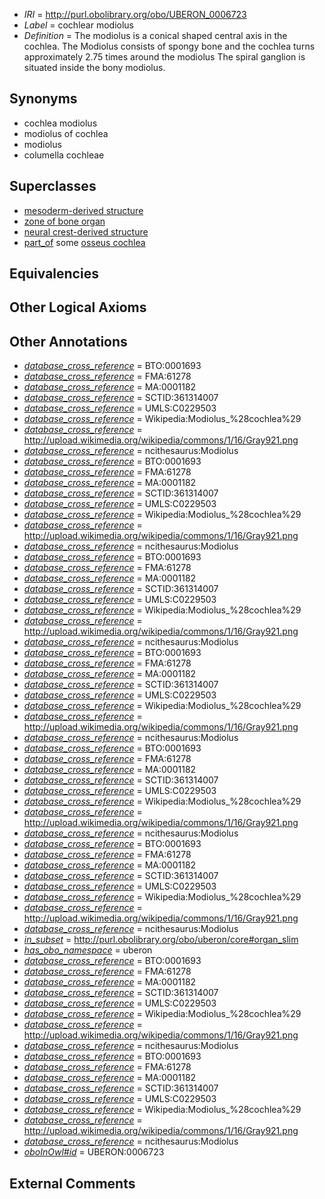  * *IRI* = http://purl.obolibrary.org/obo/UBERON_0006723
 * *Label* = cochlear modiolus
 * *Definition* = The modiolus is a conical shaped central axis in the cochlea. The Modiolus consists of spongy bone and the cochlea turns approximately 2.75 times around the modiolus The spiral ganglion is situated inside the bony modiolus.

## Synonyms

 * cochlea modiolus
 * modiolus of cochlea
 * modiolus
 * columella cochleae

## Superclasses

 * [mesoderm-derived structure](../../UBERON/20/UBERON_0004120.md)
 * [zone of bone organ](../../UBERON/13/UBERON_0005913.md)
 * [neural crest-derived structure](../../UBERON/13/UBERON_0010313.md)
 * [part_of](../../BFO/50/BFO_0000050.md) some [osseus cochlea](../../UBERON/23/UBERON_0007223.md)

## Equivalencies


## Other Logical Axioms


## Other Annotations

 * *[database_cross_reference](../../ef/oboInOwl#hasDbXref.md)* = BTO:0001693
 * *[database_cross_reference](../../ef/oboInOwl#hasDbXref.md)* = FMA:61278
 * *[database_cross_reference](../../ef/oboInOwl#hasDbXref.md)* = MA:0001182
 * *[database_cross_reference](../../ef/oboInOwl#hasDbXref.md)* = SCTID:361314007
 * *[database_cross_reference](../../ef/oboInOwl#hasDbXref.md)* = UMLS:C0229503
 * *[database_cross_reference](../../ef/oboInOwl#hasDbXref.md)* = Wikipedia:Modiolus_%28cochlea%29
 * *[database_cross_reference](../../ef/oboInOwl#hasDbXref.md)* = http://upload.wikimedia.org/wikipedia/commons/1/16/Gray921.png
 * *[database_cross_reference](../../ef/oboInOwl#hasDbXref.md)* = ncithesaurus:Modiolus
 * *[database_cross_reference](../../ef/oboInOwl#hasDbXref.md)* = BTO:0001693
 * *[database_cross_reference](../../ef/oboInOwl#hasDbXref.md)* = FMA:61278
 * *[database_cross_reference](../../ef/oboInOwl#hasDbXref.md)* = MA:0001182
 * *[database_cross_reference](../../ef/oboInOwl#hasDbXref.md)* = SCTID:361314007
 * *[database_cross_reference](../../ef/oboInOwl#hasDbXref.md)* = UMLS:C0229503
 * *[database_cross_reference](../../ef/oboInOwl#hasDbXref.md)* = Wikipedia:Modiolus_%28cochlea%29
 * *[database_cross_reference](../../ef/oboInOwl#hasDbXref.md)* = http://upload.wikimedia.org/wikipedia/commons/1/16/Gray921.png
 * *[database_cross_reference](../../ef/oboInOwl#hasDbXref.md)* = ncithesaurus:Modiolus
 * *[database_cross_reference](../../ef/oboInOwl#hasDbXref.md)* = BTO:0001693
 * *[database_cross_reference](../../ef/oboInOwl#hasDbXref.md)* = FMA:61278
 * *[database_cross_reference](../../ef/oboInOwl#hasDbXref.md)* = MA:0001182
 * *[database_cross_reference](../../ef/oboInOwl#hasDbXref.md)* = SCTID:361314007
 * *[database_cross_reference](../../ef/oboInOwl#hasDbXref.md)* = UMLS:C0229503
 * *[database_cross_reference](../../ef/oboInOwl#hasDbXref.md)* = Wikipedia:Modiolus_%28cochlea%29
 * *[database_cross_reference](../../ef/oboInOwl#hasDbXref.md)* = http://upload.wikimedia.org/wikipedia/commons/1/16/Gray921.png
 * *[database_cross_reference](../../ef/oboInOwl#hasDbXref.md)* = ncithesaurus:Modiolus
 * *[database_cross_reference](../../ef/oboInOwl#hasDbXref.md)* = BTO:0001693
 * *[database_cross_reference](../../ef/oboInOwl#hasDbXref.md)* = FMA:61278
 * *[database_cross_reference](../../ef/oboInOwl#hasDbXref.md)* = MA:0001182
 * *[database_cross_reference](../../ef/oboInOwl#hasDbXref.md)* = SCTID:361314007
 * *[database_cross_reference](../../ef/oboInOwl#hasDbXref.md)* = UMLS:C0229503
 * *[database_cross_reference](../../ef/oboInOwl#hasDbXref.md)* = Wikipedia:Modiolus_%28cochlea%29
 * *[database_cross_reference](../../ef/oboInOwl#hasDbXref.md)* = http://upload.wikimedia.org/wikipedia/commons/1/16/Gray921.png
 * *[database_cross_reference](../../ef/oboInOwl#hasDbXref.md)* = ncithesaurus:Modiolus
 * *[database_cross_reference](../../ef/oboInOwl#hasDbXref.md)* = BTO:0001693
 * *[database_cross_reference](../../ef/oboInOwl#hasDbXref.md)* = FMA:61278
 * *[database_cross_reference](../../ef/oboInOwl#hasDbXref.md)* = MA:0001182
 * *[database_cross_reference](../../ef/oboInOwl#hasDbXref.md)* = SCTID:361314007
 * *[database_cross_reference](../../ef/oboInOwl#hasDbXref.md)* = UMLS:C0229503
 * *[database_cross_reference](../../ef/oboInOwl#hasDbXref.md)* = Wikipedia:Modiolus_%28cochlea%29
 * *[database_cross_reference](../../ef/oboInOwl#hasDbXref.md)* = http://upload.wikimedia.org/wikipedia/commons/1/16/Gray921.png
 * *[database_cross_reference](../../ef/oboInOwl#hasDbXref.md)* = ncithesaurus:Modiolus
 * *[database_cross_reference](../../ef/oboInOwl#hasDbXref.md)* = BTO:0001693
 * *[database_cross_reference](../../ef/oboInOwl#hasDbXref.md)* = FMA:61278
 * *[database_cross_reference](../../ef/oboInOwl#hasDbXref.md)* = MA:0001182
 * *[database_cross_reference](../../ef/oboInOwl#hasDbXref.md)* = SCTID:361314007
 * *[database_cross_reference](../../ef/oboInOwl#hasDbXref.md)* = UMLS:C0229503
 * *[database_cross_reference](../../ef/oboInOwl#hasDbXref.md)* = Wikipedia:Modiolus_%28cochlea%29
 * *[database_cross_reference](../../ef/oboInOwl#hasDbXref.md)* = http://upload.wikimedia.org/wikipedia/commons/1/16/Gray921.png
 * *[database_cross_reference](../../ef/oboInOwl#hasDbXref.md)* = ncithesaurus:Modiolus
 * *[in_subset](../../et/oboInOwl#inSubset.md)* = http://purl.obolibrary.org/obo/uberon/core#organ_slim
 * *[has_obo_namespace](../../ce/oboInOwl#hasOBONamespace.md)* = uberon
 * *[database_cross_reference](../../ef/oboInOwl#hasDbXref.md)* = BTO:0001693
 * *[database_cross_reference](../../ef/oboInOwl#hasDbXref.md)* = FMA:61278
 * *[database_cross_reference](../../ef/oboInOwl#hasDbXref.md)* = MA:0001182
 * *[database_cross_reference](../../ef/oboInOwl#hasDbXref.md)* = SCTID:361314007
 * *[database_cross_reference](../../ef/oboInOwl#hasDbXref.md)* = UMLS:C0229503
 * *[database_cross_reference](../../ef/oboInOwl#hasDbXref.md)* = Wikipedia:Modiolus_%28cochlea%29
 * *[database_cross_reference](../../ef/oboInOwl#hasDbXref.md)* = http://upload.wikimedia.org/wikipedia/commons/1/16/Gray921.png
 * *[database_cross_reference](../../ef/oboInOwl#hasDbXref.md)* = ncithesaurus:Modiolus
 * *[database_cross_reference](../../ef/oboInOwl#hasDbXref.md)* = BTO:0001693
 * *[database_cross_reference](../../ef/oboInOwl#hasDbXref.md)* = FMA:61278
 * *[database_cross_reference](../../ef/oboInOwl#hasDbXref.md)* = MA:0001182
 * *[database_cross_reference](../../ef/oboInOwl#hasDbXref.md)* = SCTID:361314007
 * *[database_cross_reference](../../ef/oboInOwl#hasDbXref.md)* = UMLS:C0229503
 * *[database_cross_reference](../../ef/oboInOwl#hasDbXref.md)* = Wikipedia:Modiolus_%28cochlea%29
 * *[database_cross_reference](../../ef/oboInOwl#hasDbXref.md)* = http://upload.wikimedia.org/wikipedia/commons/1/16/Gray921.png
 * *[database_cross_reference](../../ef/oboInOwl#hasDbXref.md)* = ncithesaurus:Modiolus
 * *[oboInOwl#id](../../id/oboInOwl#id.md)* = UBERON:0006723

## External Comments

